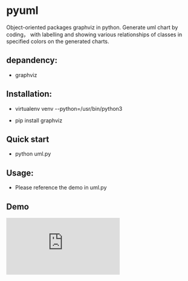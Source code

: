 # pyuml
Object-oriented packages graphviz in python. Generate uml chart by coding， with labelling and showing various relationships of classes in specified colors on the generated charts.

## depandency:

+ graphviz
  
  
## Installation:

+ virtualenv venv --python=/usr/bin/python3
  
+ pip install graphviz


## Quick start

+ python uml.py


## Usage:

+ Please reference the demo in uml.py

## Demo
![Demo graph](https://github.com/haibozhucloud/pyuml/blob/master/uml-demo.gv.pdf)
